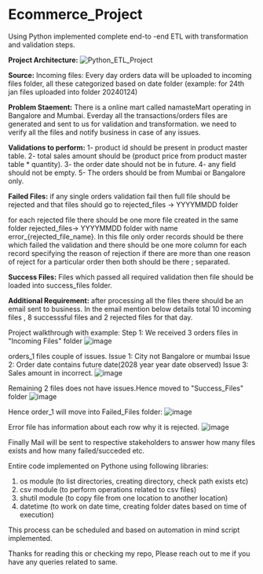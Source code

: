 # Ecommerce_Project
Using Python implemented complete end-to -end ETL with transformation and validation steps.

**Project Architecture:**
![Python_ETL_Project](https://github.com/vinaytekkur/Ecommerce_Project/assets/156997918/201662e1-5913-4bc2-8ee2-f543d2c5de82)

**Source:**
  Incoming files: Every day orders data will be uploaded to incoming files folder, all these categorized based on date folder (example: for 24th jan files uploaded into folder 20240124)

**Problem Staement:**
There is a online mart called namasteMart operating in Bangalore and Mumbai. Everday all the transactions/orders files are generated and sent to us for validation and transformation.
we need to verify all the files and notify business in case of any issues.

**Validations to perform:**
1- product id should be present in product master table.
2- total sales amount should be (product price from product master table * quantity).
3- the order date should not be in future.
4- any field should not be empty.
5- The orders should be from Mumbai or Bangalore only.

**Failed Files:**
if any single orders validation fail then full file should be rejected and that files should go to rejected_files -> YYYYMMDD folder 

for each rejected file there should be one more file created in the same folder rejected_files-> YYYYMMDD folder with name error_{rejected_file_name}. 
In this file only order records should be there which failed the validation and there should be one more column for each record specifying the reason of rejection
if there are more than one reason of reject for a particular order then both should be there ; separated.

**Success Files:**
Files which passed all required validation then file should be loaded into success_files folder.

**Additional Requirement:**
after processing all the files there should be an email sent to business. In the email mention below details 
total 10 incoming files , 8 successsful files and 2 rejected files for that day.

Project walkthrough with example:
Step 1:
We received 3 orders files in "Incoming Files" folder
![image](https://github.com/vinaytekkur/Ecommerce_Project/assets/156997918/e32b680d-a783-47f8-ac0d-b836fd2a98e9)

orders_1 files couple of issues.
Issue 1: City not Bangalore or mumbai
Issue 2: Order date contains future date(2028 year year date observed)
Issue 3: Sales amount in incorrect.
![image](https://github.com/vinaytekkur/Ecommerce_Project/assets/156997918/422415e0-7efc-4e88-a4a9-f0a1cb45decd)

Remaining 2 files does not have issues.Hence moved to "Success_Files" folder
![image](https://github.com/vinaytekkur/Ecommerce_Project/assets/156997918/c159c2c7-9f1b-4d98-9a7e-c4639c822316)

Hence order_1 will move into Failed_Files folder:
![image](https://github.com/vinaytekkur/Ecommerce_Project/assets/156997918/2d0cd9f7-b5f0-4b97-afef-bbffd0750743)

Error file has information about each row why it is rejected.
![image](https://github.com/vinaytekkur/Ecommerce_Project/assets/156997918/52208b53-807f-4e43-91ce-2b972e6f29bd)

Finally Mail will be sent to respective stakeholders to answer how many files exists and how many failed/succeded etc.

Entire code implemented on Pythone using following libraries:
1) os module (to list directories, creating directory, check path exists etc)
2) csv module (to perform operations related to csv files)
3) shutil module (to copy file from one location to another location)
4) datetime (to work on date time, creating folder dates based on time of execution)

This process can be scheduled and based on automation in mind script implemented.

Thanks for reading this or checking my repo, Please reach out to me if you have any queries related to same. 














